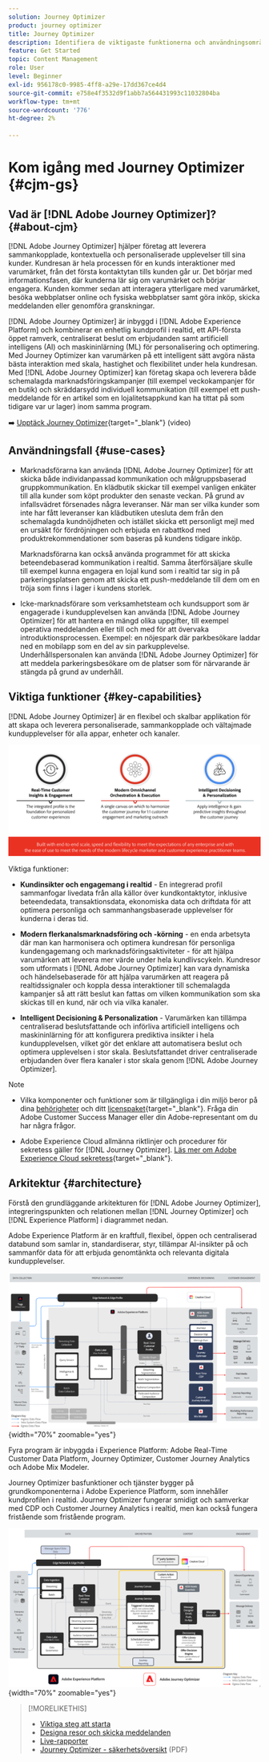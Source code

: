 ```yaml
---
solution: Journey Optimizer
product: journey optimizer
title: Journey Optimizer
description: Identifiera de viktigaste funktionerna och användningsområdena i Adobe Journey Optimizer
feature: Get Started
topic: Content Management
role: User
level: Beginner
exl-id: 956178c0-9985-4ff8-a29e-17dd367ce4d4
source-git-commit: e758e4f3532d9f1abb7a564431993c11032804ba
workflow-type: tm+mt
source-wordcount: '776'
ht-degree: 2%

---
```


# Kom igång med Journey Optimizer {#cjm-gs}

## Vad är [!DNL Adobe Journey Optimizer]?{#about-cjm}

[!DNL Adobe Journey Optimizer] hjälper företag att leverera sammankopplade, kontextuella och personaliserade upplevelser till sina kunder. Kundresan är hela processen för en kunds interaktioner med varumärket, från det första kontaktytan tills kunden går ur. Det börjar med informationsfasen, där kunderna lär sig om varumärket och börjar engagera. Kunden kommer sedan att interagera ytterligare med varumärket, besöka webbplatser online och fysiska webbplatser samt göra inköp, skicka meddelanden eller genomföra granskningar.

[!DNL Adobe Journey Optimizer] är inbyggd i [!DNL Adobe Experience Platform] och kombinerar en enhetlig kundprofil i realtid, ett API-första öppet ramverk, centraliserat beslut om erbjudanden samt artificiell intelligens (AI) och maskininlärning (ML) för personalisering och optimering. Med Journey Optimizer kan varumärken på ett intelligent sätt avgöra nästa bästa interaktion med skala, hastighet och flexibilitet under hela kundresan. Med [!DNL Adobe Journey Optimizer] kan företag skapa och leverera både schemalagda marknadsföringskampanjer (till exempel veckokampanjer för en butik) och skräddarsydd individuell kommunikation (till exempel ett push-meddelande för en artikel som en lojalitetsappkund kan ha tittat på som tidigare var ur lager) inom samma program.

➡️ [Upptäck Journey Optimizer](https://experienceleague.adobe.com/docs/journey-optimizer-learn/tutorials/introduction-to-journey-optimizer/introduction.html){target="_blank"} (video)


<!-- Use [!DNL Adobe Journey Optimizer] to build multi-step customer journeys that initiate a sequence of interactions, offers, and messages across channels in real time. This approach ensures customers are engaged at the optimal moments based on their actions and relevant business signals. Learn how to build journeys in [this section](../building-journeys/journey-gs.md).

You can also create audience-based campaigns to send messages.-->


## Användningsfall {#use-cases}

* Marknadsförarna kan använda [!DNL Adobe Journey Optimizer] för att skicka både individanpassad kommunikation och målgruppsbaserad gruppkommunikation. En klädbutik skickar till exempel vanligen enkäter till alla kunder som köpt produkter den senaste veckan. På grund av infallsvädret försenades några leveranser. När man ser vilka kunder som inte har fått leveranser kan klädbutiken utesluta dem från den schemalagda kundnöjdheten och istället skicka ett personligt mejl med en ursäkt för fördröjningen och erbjuda en rabattkod med produktrekommendationer som baseras på kundens tidigare inköp.

  Marknadsförarna kan också använda programmet för att skicka beteendebaserad kommunikation i realtid. Samma återförsäljare skulle till exempel kunna engagera en lojal kund som i realtid tar sig in på parkeringsplatsen genom att skicka ett push-meddelande till dem om en tröja som finns i lager i kundens storlek.

* Icke-marknadsförare som verksamhetsteam och kundsupport som är engagerade i kundupplevelsen kan använda [!DNL Adobe Journey Optimizer] för att hantera en mängd olika uppgifter, till exempel operativa meddelanden eller till och med för att övervaka introduktionsprocessen. Exempel: en nöjespark där parkbesökare laddar ned en mobilapp som en del av sin parkupplevelse. Underhållspersonalen kan använda [!DNL Adobe Journey Optimizer] för att meddela parkeringsbesökare om de platser som för närvarande är stängda på grund av underhåll.

## Viktiga funktioner {#key-capabilities}

[!DNL Adobe Journey Optimizer] är en flexibel och skalbar applikation för att skapa och leverera personaliserade, sammankopplade och vältajmade kundupplevelser för alla appar, enheter och kanaler.

![](assets/ajo-capabilities.png)

Viktiga funktioner:

* **Kundinsikter och engagemang i realtid** - En integrerad profil sammanfogar livedata från alla källor över kundkontaktytor, inklusive beteendedata, transaktionsdata, ekonomiska data och driftdata för att optimera personliga och sammanhangsbaserade upplevelser för kunderna i deras tid.

* **Modern flerkanalsmarknadsföring och -körning** - en enda arbetsyta där man kan harmonisera och optimera kundresan för personliga kundengagemang och marknadsföringsaktiviteter - för att hjälpa varumärken att leverera mer värde under hela kundlivscykeln. Kundresor som utformats i [!DNL Adobe Journey Optimizer] kan vara dynamiska och händelsebaserade för att hjälpa varumärken att reagera på realtidssignaler och koppla dessa interaktioner till schemalagda kampanjer så att rätt beslut kan fattas om vilken kommunikation som ska skickas till en kund, när och via vilka kanaler.

* **Intelligent Decisioning &amp; Personalization** - Varumärken kan tillämpa centraliserad beslutsfattande och införliva artificiell intelligens och maskininlärning för att konfigurera prediktiva insikter i hela kundupplevelsen, vilket gör det enklare att automatisera beslut och optimera upplevelsen i stor skala. Beslutsfattandet driver centraliserade erbjudanden över flera kanaler i stor skala genom [!DNL Adobe Journey Optimizer].


>[!NOTE]
>
>* Vilka komponenter och funktioner som är tillgängliga i din miljö beror på dina [behörigheter](../administration/permissions.md) och ditt [licenspaket](https://helpx.adobe.com/legal/product-descriptions/adobe-journey-optimizer.html){target="_blank"}. Fråga din Adobe Customer Success Manager eller din Adobe-representant om du har några frågor.
>
>* Adobe Experience Cloud allmänna riktlinjer och procedurer för sekretess gäller för [!DNL Journey Optimizer]. [Läs mer om Adobe Experience Cloud sekretess](https://www.adobe.com/privacy/experience-cloud.html){target="_blank"}.




## Arkitektur {#architecture}

Förstå den grundläggande arkitekturen för [!DNL Adobe Journey Optimizer], integreringspunkten och relationen mellan [!DNL Journey Optimizer] och [!DNL Experience Platform] i diagrammet nedan.

Adobe Experience Platform är en kraftfull, flexibel, öppen och centraliserad databund som samlar in, standardiserar, styr, tillämpar AI-insikter på och sammanför data för att erbjuda genomtänkta och relevanta digitala kundupplevelser.

![](assets/ajo-aep-architecture-diagram.png){width="70%" zoomable="yes"}

Fyra program är inbyggda i Experience Platform: Adobe Real-Time Customer Data Platform, Journey Optimizer, Customer Journey Analytics och Adobe Mix Modeler.

Journey Optimizer basfunktioner och tjänster bygger på grundkomponenterna i Adobe Experience Platform, som innehåller kundprofilen i realtid. Journey Optimizer fungerar smidigt och samverkar med CDP och Customer Journey Analytics i realtid, men kan också fungera fristående som fristående program.

![](assets/ajo-architecture-diagram.png){width="70%" zoomable="yes"}



>[!MORELIKETHIS]
>
>* [Viktiga steg att starta](quick-start.md)
>* [Designa resor och skicka meddelanden](../building-journeys/journey-gs.md)
>* [Live-rapporter](../reports/live-report.md)
>* [Journey Optimizer - säkerhetsöversikt](https://www.adobe.com/content/dam/cc/en/security/pdfs/AJO_SecurityOverview.pdf) (PDF)
